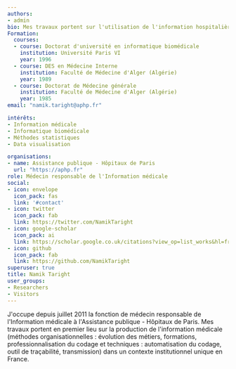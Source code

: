 ```yaml
---
authors:
- admin
bio: Mes travaux portent sur l'utilisation de l'information hospitalière à des fins de pilotage de l'activité et de son financement.
Formation:
  courses:
  - course: Doctorat d'université en informatique biomédicale
    institution: Université Paris VI
    year: 1996
  - course: DES en Médecine Interne 
    institution: Faculté de Médecine d'Alger (Algérie)
    year: 1989
  - course: Doctorat de Médecine générale 
    institution: Faculté de Médecine d'Alger (Algérie)
    year: 1985
email: "namik.taright@aphp.fr"

intérêts:
- Information médicale
- Informatique biomédicale
- Méthodes statistiques 
- Data visualisation

organisations:
- name: Assistance publique - Hôpitaux de Paris
  url: "https://aphp.fr"
role: Médecin responsable de l'Information médicale
social:
- icon: envelope
  icon_pack: fas
  link: '#contact'
- icon: twitter
  icon_pack: fab
  link: https://twitter.com/NamikTaright
- icon: google-scholar
  icon_pack: ai
  link: https://scholar.google.co.uk/citations?view_op=list_works&hl=fr&user=m4sfeaQAAAAJ
- icon: github
  icon_pack: fab
  link: https://github.com/NamikTaright
superuser: true
title: Namik Taright
user_groups:
- Researchers
- Visitors
---
```


J'occupe depuis juillet 2011 la fonction de médecin responsable de l'Information médicale à l'Assistance publique - Hôpitaux de Paris. Mes travaux portent en premier lieu sur la production de l'information médicale (méthodes organisationnelles : évolution des métiers, formations, professionnalisation du codage et techniques : automatisation du codage, outil de traçabilité, transmission) dans un contexte institutionnel unique en France.

